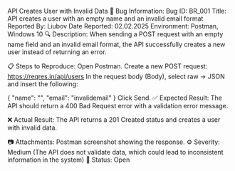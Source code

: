 API Creates User with Invalid Data
📄 Bug Information:
Bug ID: BR_001
Title: API creates a user with an empty name and an invalid email format
Reported By: Liubov
Date Reported: 02.02.2025
Environment: Postman, Windows 10
🔍 Description:
When sending a POST request with an empty name field and an invalid email format, the API successfully creates a new user instead of returning an error.

📋 Steps to Reproduce:
Open Postman.
Create a new POST request:
https://reqres.in/api/users
In the request body (Body), select raw → JSON and insert the following:

{
  "name": "",
  "email": "invalidemail"
}
Click Send.
✅ Expected Result:
The API should return a 400 Bad Request error with a validation error message.

❌ Actual Result:
The API returns a 201 Created status and creates a user with invalid data.

📷 Attachments:
Postman screenshot showing the response.
⚙️ Severity: Medium (The API does not validate data, which could lead to inconsistent information in the system)
🔗 Status: Open

